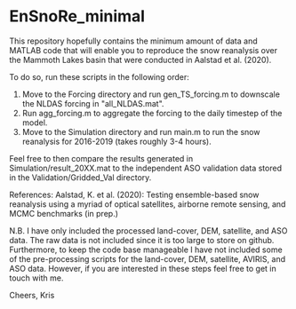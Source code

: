 # EnSnoRe_minimal

This repository hopefully contains the minimum amount of data and MATLAB code that will enable you to reproduce the snow reanalysis over the Mammoth Lakes basin that were conducted in Aalstad et al. (2020).

To do so, run these scripts in the following order:

1) Move to the Forcing directory and run gen_TS_forcing.m to downscale the NLDAS forcing in "all_NLDAS.mat".
2) Run agg_forcing.m to aggregate the forcing to the daily timestep of the model.
3) Move to the Simulation directory and run main.m to run the snow reanalysis for 2016-2019 (takes roughly 3-4 hours). 

Feel free to then compare the results generated in Simulation/result_20XX.mat to the independent ASO validation data stored in the Validation/Gridded_Val directory.

References: Aalstad, K. et al. (2020): Testing ensemble-based snow reanalysis using a myriad of optical satellites, airborne remote sensing, and MCMC benchmarks (in prep.) 

N.B. I have only included the processed land-cover, DEM, satellite, and ASO data. The raw data is not included since it is too large to store on github. Furthermore, to keep the code base manageable I have not included some of the pre-processing scripts for the land-cover, DEM, satellite, AVIRIS, and ASO data. However, if you are interested in these steps feel free to get in touch with me. 

Cheers,
Kris

